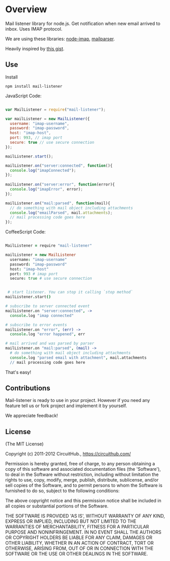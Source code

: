# Overview

Mail listener library for node.js. Get notification when new email arrived to inbox. Uses IMAP protocol.

We are using these libraries: [node-imap](https://github.com/mscdex/node-imap), [mailparser](https://github.com/andris9/mailparser).

Heavily inspired by [this gist](https://gist.github.com/1226809).

## Use

Install

`npm install mail-listener`


JavaScript Code:


```javascript

var MailListener = require("mail-listener");

var mailListener = new MailListener({
  username: "imap-username",
  password: "imap-password",
  host: "imap-host",
  port: 993, // imap port
  secure: true // use secure connection
});

mailListener.start();

mailListener.on("server:connected", function(){
  console.log("imapConnected");
});
  
mailListener.on("server:error", function(error){
  console.log("imapError", error);
});

mailListener.on("mail:parsed", function(mail){
  // do something with mail object including attachments
  console.log("emailParsed", mail.attachments);
  // mail processing code goes here
});


```

CoffeeScript Code:


``` coffee

MailListener = require "mail-listener"

mailListener = new MailListener
  username: "imap-username"
  password: "imap-password"
  host: "imap-host"
  port: 993 # imap port
  secure: true # use secure connection


 # start listener. You can stop it calling `stop method`
mailListener.start()

# subscribe to server connected event
mailListener.on "server:connected", ->
  console.log "imap connected"

# subscribe to error events
mailListener.on "error", (err) ->
  console.log "error happened", err

# mail arrived and was parsed by parser 
mailListener.on "mail:parsed", (mail) ->
  # do something with mail object including attachments
  console.log "parsed email with attachment", mail.attachments
  // mail processing code goes here
```

That's easy!


## Contributions

Mail-listener is ready to use in your project. However if you need any feature tell us or fork project and implement it by yourself.

We appreciate feedback!

## License

(The MIT License)

Copyright (c) 2011-2012 CircuitHub., https://circuithub.com/

Permission is hereby granted, free of charge, to any person obtaining
a copy of this software and associated documentation files (the
'Software'), to deal in the Software without restriction, including
without limitation the rights to use, copy, modify, merge, publish,
distribute, sublicense, and/or sell copies of the Software, and to
permit persons to whom the Software is furnished to do so, subject to
the following conditions:

The above copyright notice and this permission notice shall be
included in all copies or substantial portions of the Software.

THE SOFTWARE IS PROVIDED 'AS IS', WITHOUT WARRANTY OF ANY KIND,
EXPRESS OR IMPLIED, INCLUDING BUT NOT LIMITED TO THE WARRANTIES OF
MERCHANTABILITY, FITNESS FOR A PARTICULAR PURPOSE AND NONINFRINGEMENT.
IN NO EVENT SHALL THE AUTHORS OR COPYRIGHT HOLDERS BE LIABLE FOR ANY
CLAIM, DAMAGES OR OTHER LIABILITY, WHETHER IN AN ACTION OF CONTRACT,
TORT OR OTHERWISE, ARISING FROM, OUT OF OR IN CONNECTION WITH THE
SOFTWARE OR THE USE OR OTHER DEALINGS IN THE SOFTWARE.